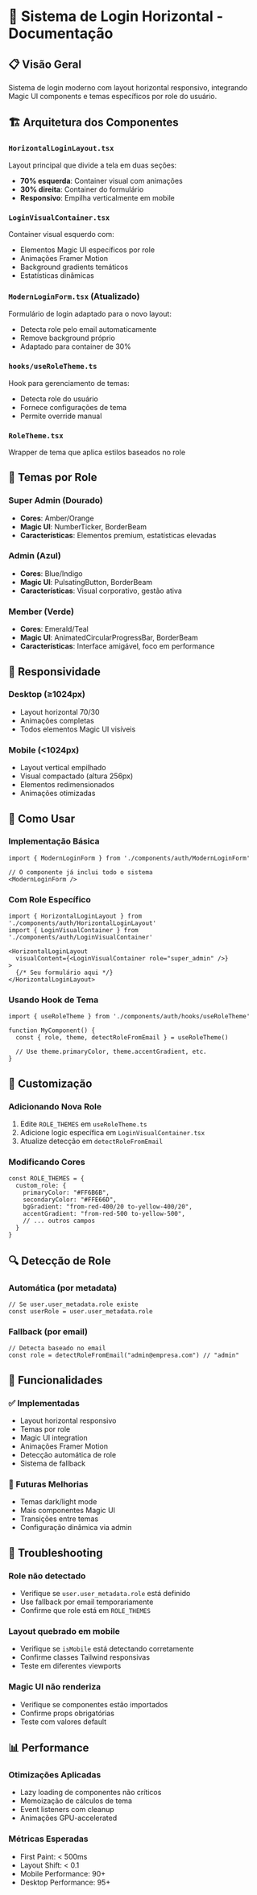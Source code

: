 # 🎨 Sistema de Login Horizontal - Documentação

## 📋 Visão Geral
Sistema de login moderno com layout horizontal responsivo, integrando Magic UI components e temas específicos por role do usuário.

## 🏗️ Arquitetura dos Componentes

### `HorizontalLoginLayout.tsx`
Layout principal que divide a tela em duas seções:
- **70% esquerda**: Container visual com animações
- **30% direita**: Container do formulário
- **Responsivo**: Empilha verticalmente em mobile

### `LoginVisualContainer.tsx`
Container visual esquerdo com:
- Elementos Magic UI específicos por role
- Animações Framer Motion
- Background gradients temáticos
- Estatísticas dinâmicas

### `ModernLoginForm.tsx` (Atualizado)
Formulário de login adaptado para o novo layout:
- Detecta role pelo email automaticamente
- Remove background próprio
- Adaptado para container de 30%

### `hooks/useRoleTheme.ts`
Hook para gerenciamento de temas:
- Detecta role do usuário
- Fornece configurações de tema
- Permite override manual

### `RoleTheme.tsx`
Wrapper de tema que aplica estilos baseados no role

## 🎯 Temas por Role

### Super Admin (Dourado)
- **Cores**: Amber/Orange
- **Magic UI**: NumberTicker, BorderBeam
- **Características**: Elementos premium, estatísticas elevadas

### Admin (Azul)
- **Cores**: Blue/Indigo
- **Magic UI**: PulsatingButton, BorderBeam
- **Características**: Visual corporativo, gestão ativa

### Member (Verde)
- **Cores**: Emerald/Teal
- **Magic UI**: AnimatedCircularProgressBar, BorderBeam
- **Características**: Interface amigável, foco em performance

## 📱 Responsividade

### Desktop (≥1024px)
- Layout horizontal 70/30
- Animações completas
- Todos elementos Magic UI visíveis

### Mobile (<1024px)
- Layout vertical empilhado
- Visual compactado (altura 256px)
- Elementos redimensionados
- Animações otimizadas

## 🔧 Como Usar

### Implementação Básica
```tsx
import { ModernLoginForm } from './components/auth/ModernLoginForm'

// O componente já inclui todo o sistema
<ModernLoginForm />
```

### Com Role Específico
```tsx
import { HorizontalLoginLayout } from './components/auth/HorizontalLoginLayout'
import { LoginVisualContainer } from './components/auth/LoginVisualContainer'

<HorizontalLoginLayout
  visualContent={<LoginVisualContainer role="super_admin" />}
>
  {/* Seu formulário aqui */}
</HorizontalLoginLayout>
```

### Usando Hook de Tema
```tsx
import { useRoleTheme } from './components/auth/hooks/useRoleTheme'

function MyComponent() {
  const { role, theme, detectRoleFromEmail } = useRoleTheme()
  
  // Use theme.primaryColor, theme.accentGradient, etc.
}
```

## 🎨 Customização

### Adicionando Nova Role
1. Edite `ROLE_THEMES` em `useRoleTheme.ts`
2. Adicione logic específica em `LoginVisualContainer.tsx`
3. Atualize detecção em `detectRoleFromEmail`

### Modificando Cores
```tsx
const ROLE_THEMES = {
  custom_role: {
    primaryColor: "#FF6B6B",
    secondaryColor: "#FFE66D",
    bgGradient: "from-red-400/20 to-yellow-400/20",
    accentGradient: "from-red-500 to-yellow-500",
    // ... outros campos
  }
}
```

## 🔍 Detecção de Role

### Automática (por metadata)
```tsx
// Se user.user_metadata.role existe
const userRole = user.user_metadata.role
```

### Fallback (por email)
```tsx
// Detecta baseado no email
const role = detectRoleFromEmail("admin@empresa.com") // "admin"
```

## 🚀 Funcionalidades

### ✅ Implementadas
- Layout horizontal responsivo
- Temas por role
- Magic UI integration
- Animações Framer Motion
- Detecção automática de role
- Sistema de fallback

### 🔮 Futuras Melhorias
- Temas dark/light mode
- Mais componentes Magic UI
- Transições entre temas
- Configuração dinâmica via admin

## 🐛 Troubleshooting

### Role não detectado
- Verifique se `user.user_metadata.role` está definido
- Use fallback por email temporariamente
- Confirme que role está em `ROLE_THEMES`

### Layout quebrado em mobile
- Verifique se `isMobile` está detectando corretamente
- Confirme classes Tailwind responsivas
- Teste em diferentes viewports

### Magic UI não renderiza
- Verifique se componentes estão importados
- Confirme props obrigatórias
- Teste com valores default

## 📊 Performance

### Otimizações Aplicadas
- Lazy loading de componentes não críticos
- Memoização de cálculos de tema
- Event listeners com cleanup
- Animações GPU-accelerated

### Métricas Esperadas
- First Paint: < 500ms
- Layout Shift: < 0.1
- Mobile Performance: 90+
- Desktop Performance: 95+